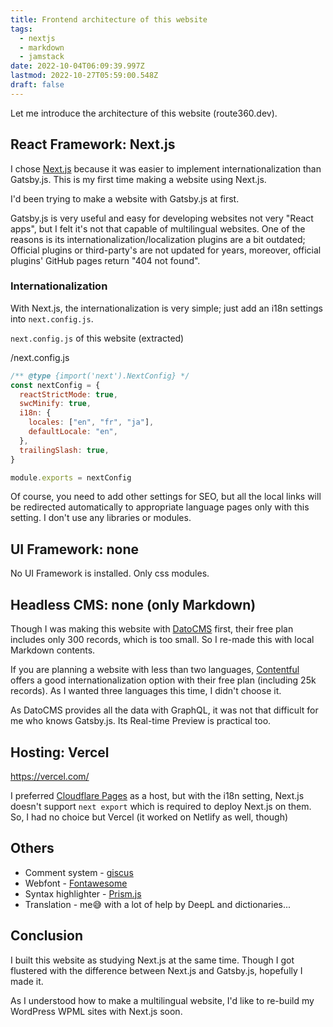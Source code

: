 ```yaml
---
title: Frontend architecture of this website
tags:
  - nextjs
  - markdown
  - jamstack
date: 2022-10-04T06:09:39.997Z
lastmod: 2022-10-27T05:59:00.548Z
draft: false
---
```


Let me introduce the architecture of this website (route360.dev).

## React Framework: Next.js

I chose [Next.js](https://nextjs.org/) because it was easier to implement internationalization than Gatsby.js. This is my first time making a website using Next.js.

I'd been trying to make a website with Gatsby.js at first.

Gatsby.js is very useful and easy for developing websites not very "React apps", but I felt it's not that capable of multilingual websites. One of the reasons is its internationalization/localization plugins are a bit outdated; Official plugins or third-party's are not updated for years, moreover, official plugins' GitHub pages return "404 not found".

### Internationalization

With Next.js, the internationalization is very simple; just add an i18n settings into `next.config.js`.

`next.config.js` of this website (extracted)

<div class="filename">/next.config.js</div>

```js
/** @type {import('next').NextConfig} */
const nextConfig = {
  reactStrictMode: true,
  swcMinify: true,
  i18n: {
    locales: ["en", "fr", "ja"],
    defaultLocale: "en",
  },
  trailingSlash: true,
}

module.exports = nextConfig
```

Of course, you need to add other settings for SEO, but all the local links will be redirected automatically to appropriate language pages only with this setting. I don't use any libraries or modules.

## UI Framework: none

No UI Framework is installed. Only css modules.

## Headless CMS: none (only Markdown)

Though I was making this website with [DatoCMS](https://www.datocms.com/) first, their free plan includes only 300 records, which is too small. So I re-made this with local Markdown contents.

If you are planning a website with less than two languages, [Contentful](https://www.contentful.com/) offers a good internationalization option with their free plan (including 25k records). As I wanted three languages this time, I didn't choose it.

As DatoCMS provides all the data with GraphQL, it was not that difficult for me who knows Gatsby.js. Its Real-time Preview is practical too.

## Hosting: Vercel

https://vercel.com/

I preferred [Cloudflare Pages](https://pages.cloudflare.com/) as a host, but with the i18n setting, Next.js doesn't support `next export` which is required to deploy Next.js on them. So, I had no choice but Vercel (it worked on Netlify as well, though)

## Others

- Comment system - [giscus](https://giscus.app/)
- Webfont - [Fontawesome](https://fontawesome.com/)
- Syntax highlighter - [Prism.js](https://prismjs.com/)
- Translation - me😅 with a lot of help by DeepL and dictionaries...

## Conclusion

I built this website as studying Next.js at the same time. Though I got flustered with the difference between Next.js and Gatsby.js, hopefully I made it.

As I understood how to make a multilingual website, I'd like to re-build my WordPress WPML sites with Next.js soon.
